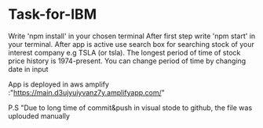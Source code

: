 ﻿# Task-for-IBM
 Write 'npm install' in your chosen terminal
After first step write 'npm start' in your terminal.
After app is active use search box for searching stock of your interest company e.g TSLA (or tsla).
The longest period of time of stock price history is 1974-present. You can change period of time by changing date in input

App is deployed in aws amplify :"https://main.d3ujyuiyvanz7y.amplifyapp.com/"



P.S
"Due to long time of commit&push in visual stode to github, the file was uplouded manually
